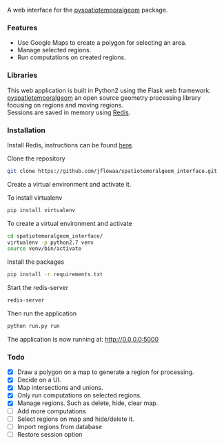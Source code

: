 A web interface for the [pyspatiotemporalgeom](https://pypi.python.org/pypi/pyspatiotemporalgeom/) package.

### Features
* Use Google Maps to create a polygon for selecting an area.
* Manage selected regions.
* Run computations on created regions.

### Libraries
This web application is built in Python2 using the Flask web framework.  
[pyspatiotemporalgeom](https://pypi.python.org/pypi/pyspatiotemporalgeom/) an open source geometry processing library focusing on regions and moving regions.  
Sessions are saved in memory using [Redis](http://redis.io/).

### Installation
Install Redis, instructions can be found [here](http://redis.io/topics/quickstart).

Clone the repository
```bash
git clone https://github.com/jflowaa/spatiotemoralgeom_interface.git
```

Create a virtual environment and activate it.

To install virtualenv
```bash
pip install virtualenv
```

To create a virtual environment and activate
```bash
cd spatiotemoralgeom_interface/
virtualenv -p python2.7 venv
source venv/bin/activate
```

Install the packages
```bash
pip install -r requirements.txt
```
Start the redis-server
```bash
redis-server
```

Then run the application
```bash
python run.py run
```
The application is now running at: http://0.0.0.0:5000
### Todo
- [x] Draw a polygon on a map to generate a region for processing.
- [x] Decide on a UI.
- [x] Map intersections and unions.
- [x] Only run computations on selected regions.
- [x] Manage regions. Such as delete, hide, clear map.
- [ ] Add more computations
- [ ] Select regions on map and hide/delete it.
- [ ] Import regions from database
- [ ] Restore session option
